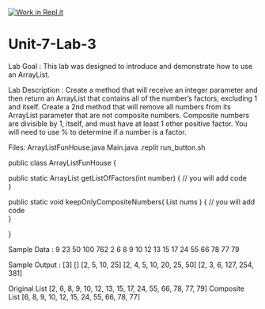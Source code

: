 [![Work in Repl.it](https://classroom.github.com/assets/work-in-replit-14baed9a392b3a25080506f3b7b6d57f295ec2978f6f33ec97e36a161684cbe9.svg)](https://classroom.github.com/online_ide?assignment_repo_id=4799196&assignment_repo_type=AssignmentRepo)
# Unit-7-Lab-3
Lab Goal :   This lab was designed to introduce and demonstrate how to use an ArrayList.  

Lab Description :   Create a method that will receive an integer parameter and then return an ArrayList that contains all of the number’s factors, excluding 1 and itself.  Create a 2nd method that will remove all numbers from its ArrayList parameter that are not composite numbers.  Composite numbers are divisible by 1, itself, and must have at least 1 other positive factor.  You will need to use % to determine if a number is a factor.

Files:  ArrayListFunHouse.java
        Main.java
        .replit
        run_button.sh


public class ArrayListFunHouse
{

  public static ArrayList<Integer> getListOfFactors(int number)
  {	
	// you will add code	
  }

  public static void keepOnlyCompositeNumbers( List<Integer> nums )
  {
      // you will add code	
  }

}

Sample Data : 
9
23
50
100
762
2 6 8 9 10 12 13 15 17 24 55 66 78 77 79



Sample Output : 
[3]
[]
[2, 5, 10, 25]
[2, 4, 5, 10, 20, 25, 50]
[2, 3, 6, 127, 254, 381]

Original List
[2, 6, 8, 9, 10, 12, 13, 15, 17, 24, 55, 66, 78, 77, 79]
Composite List
[6, 8, 9, 10, 12, 15, 24, 55, 66, 78, 77]

